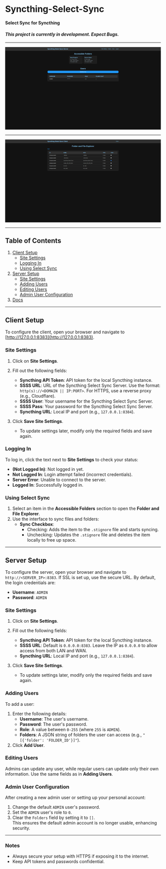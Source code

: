 # Syncthing-Select-Sync

**Select Sync for Syncthing**

#### **_This project is currently in development. Expect Bugs._**

---

![SSSS Home page](/docs/Images/Screenshot%202024-11-27%20095926.png)

---

![SSSC Folder File page](/docs/Images/Screenshot%202024-11-27%20095940.png)

---

## Table of Contents
1. [Client Setup](#client-setup)
   - [Site Settings](#site-settings)
   - [Logging In](#logging-in)
   - [Using Select Sync](#using-select-sync)
2. [Server Setup](#server-setup)
   - [Site Settings](#site-settings-1)
   - [Adding Users](#adding-users)
   - [Editing Users](#editing-users)
   - [Admin User Configuration](#admin-user-configuration)
3. [Docs](docs/main-docs.md)

---

## Client Setup

To configure the client, open your browser and navigate to [http://127.0.0.1:8383](http://127.0.0.1:8383).

### Site Settings
1. Click on **Site Settings**.
2. Fill out the following fields:
   - **Syncthing API Token**: API token for the local Syncthing instance.
   - **SSSS URL**: URL of the Syncthing Select Sync Server. Use the format: `http(s)://<DOMAIN || IP:PORT>`. For HTTPS, use a reverse proxy (e.g., Cloudflare).
   - **SSSS User**: Your username for the Syncthing Select Sync Server.
   - **SSSS Pass**: Your password for the Syncthing Select Sync Server.
   - **Syncthing URL**: Local IP and port (e.g., `127.0.0.1:8384`).

3. Click **Save Site Settings**.  
   - To update settings later, modify only the required fields and save again.

### Logging In
To log in, click the text next to **Site Settings** to check your status:
- **(Not Logged In)**: Not logged in yet.
- **Not Logged In**: Login attempt failed (incorrect credentials).
- **Server Error**: Unable to connect to the server.
- **Logged In**: Successfully logged in.

### Using Select Sync
1. Select an item in the **Accessible Folders** section to open the **Folder and File Explorer**.
2. Use the interface to sync files and folders:
   - **Sync Checkbox**: 
     - Checking: Adds the item to the `.stignore` file and starts syncing.
     - Unchecking: Updates the `.stignore` file and deletes the item locally to free up space.

---

## Server Setup

To configure the server, open your browser and navigate to `http://<SERVER_IP>:8383`. If SSL is set up, use the secure URL. By default, the login credentials are:

- **Username**: `ADMIN`
- **Password**: `ADMIN`

### Site Settings
1. Click on **Site Settings**.
2. Fill out the following fields:
   - **Syncthing API Token**: API token for the local Syncthing instance.
   - **SSSS URL**: Default is `0.0.0.0:8383`. Leave the IP as `0.0.0.0` to allow access from both LAN and WAN.
   - **Syncthing URL**: Local IP and port (e.g., `127.0.0.1:8384`).

3. Click **Save Site Settings**.  
   - To update settings later, modify only the required fields and save again.

### Adding Users
To add a user:
1. Enter the following details:
   - **Username**: The user's username.
   - **Password**: The user's password.
   - **Role**: A value between `0-255` (where `255` is `ADMIN`).
   - **Folders**: A JSON string of folders the user can access (e.g., `"[{'folder': 'FOLDER_ID'}]"`).
2. Click **Add User**.

### Editing Users
Admins can update any user, while regular users can update only their own information. Use the same fields as in **Adding Users**.

### Admin User Configuration
After creating a new admin user or setting up your personal account:
1. Change the default `ADMIN` user's password.
2. Set the `ADMIN` user's role to `0`.
3. Clear the `Folders` field by setting it to `[]`.  
   This ensures the default admin account is no longer usable, enhancing security.

---

### Notes
- Always secure your setup with HTTPS if exposing it to the internet.
- Keep API tokens and passwords confidential.
